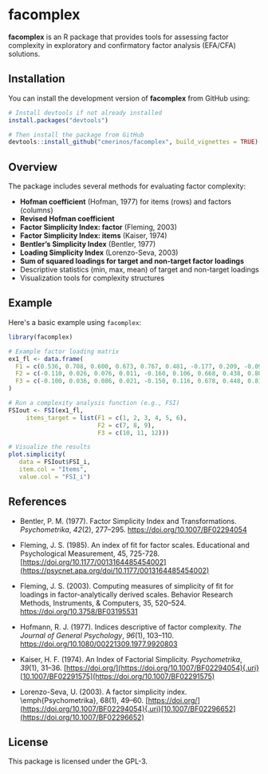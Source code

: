 # facomplex

**facomplex** is an R package that provides tools for assessing factor complexity in exploratory and confirmatory factor analysis (EFA/CFA) solutions.

<!-- badges: start -->

<!-- badges: end -->

## Installation

You can install the development version of **facomplex** from GitHub using:

``` r
# Install devtools if not already installed
install.packages("devtools")

# Then install the package from GitHub
devtools::install_github("cmerinos/facomplex", build_vignettes = TRUE)
```

## Overview

The package includes several methods for evaluating factor complexity:

-   **Hofman coefficient** (Hofman, 1977) for items (rows) and factors (columns)
-   **Revised Hofman coefficient**
-   **Factor Simplicity Index: factor** (Fleming, 2003)
-   **Factor Simplicity Index: items** (Kaiser, 1974)
-   **Bentler’s Simplicity Index** (Bentler, 1977)
-   **Loading Simplicity Index** (Lorenzo-Seva, 2003)
-   **Sum of squared loadings for target and non-target factor loadings**
-   Descriptive statistics (min, max, mean) of target and non-target loadings
-   Visualization tools for complexity structures

## Example

Here's a basic example using `facomplex`:

``` r
library(facomplex)

# Example factor loading matrix
ex1_fl <- data.frame(
  F1 = c(0.536, 0.708, 0.600, 0.673, 0.767, 0.481, -0.177, 0.209, -0.097, -0.115, 0.047, 0.024),
  F2 = c(-0.110, 0.026, 0.076, 0.011, -0.160, 0.106, 0.668, 0.438, 0.809, 0.167, 0.128, 0.041),
  F3 = c(-0.100, 0.036, 0.086, 0.021, -0.150, 0.116, 0.678, 0.448, 0.819, 0.577, 0.738, 0.751)
)

# Run a complexity analysis function (e.g., FSI)
FSIout <- FSI(ex1_fl,  
     items_target = list(F1 = c(1, 2, 3, 4, 5, 6),
                         F2 = c(7, 8, 9),
                         F3 = c(10, 11, 12)))

# Visualize the results
plot.simplicity(
   data = FSIout$FSI_i,
   item.col = "Items",
   value.col = "FSI_i")
```

## References

-   Bentler, P. M. (1977). Factor Simplicity Index and Transformations. *Psychometrika*, *42*(2), 277–295. <https://doi.org/10.1007/BF02294054>

-   Fleming, J. S. (1985). An index of fit for factor scales. Educational and Psychological Measurement, 45, 725-728. [https://doi.org/10.1177/0013164485454002](https://psycnet.apa.org/doi/10.1177/0013164485454002)

-   Fleming, J. S. (2003). Computing measures of simplicity of fit for loadings in factor-analytically derived scales. Behavior Research Methods, Instruments, & Computers, 35, 520–524. <https://doi.org/10.3758/BF03195531>

-   Hofmann, R. J. (1977). Indices descriptive of factor complexity. *The Journal of General Psychology*,
    *96*(1), 103–110. <https://doi.org/10.1080/00221309.1977.9920803>

-   Kaiser, H. F. (1974). An Index of Factorial Simplicity. *Psychometrika*, *39*(1), 31–36. [https://doi.org/](https://doi.org/10.1007/BF02294054){.uri}[10.1007/BF02291575](https://doi.org/10.1007/BF02291575)

-   Lorenzo-Seva, U. (2003). A factor simplicity index. \emph{Psychometrika}, 68(1), 49–60. [https://doi.org/](https://doi.org/10.1007/BF02294054){.uri}[10.1007/BF02296652](https://doi.org/10.1007/BF02296652)

## License

This package is licensed under the GPL-3.
